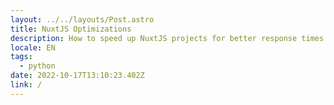 ```yaml
---
layout: ../../layouts/Post.astro
title: NuxtJS Optimizations
description: How to speed up NuxtJS projects for better response times
locale: EN
tags:
  - python
date: 2022-10-17T13:10:23.402Z
link: /
---
```

